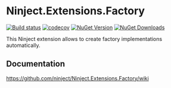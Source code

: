 # Ninject.Extensions.Factory 

[![Build status](https://ci.appveyor.com/api/projects/status/2a4sju0s2ido9l9h?svg=true)](https://ci.appveyor.com/project/Ninject/ninject-extensions-factory)
[![codecov](https://codecov.io/gh/ninject/Ninject.Extensions.Factory/branch/master/graph/badge.svg)](https://codecov.io/gh/ninject/Ninject.Extensions.Factory)
[![NuGet Version](http://img.shields.io/nuget/v/Ninject.Extensions.Factory.svg?style=flat)](https://www.nuget.org/packages/Ninject.Extensions.Factory/) 
[![NuGet Downloads](http://img.shields.io/nuget/dt/Ninject.Extensions.Factory.svg?style=flat)](https://www.nuget.org/packages/Ninject.Extensions.Factory/)

This Ninject extension allows to create factory implementations automatically.

## Documentation

https://github.com/ninject/Ninject.Extensions.Factory/wiki
